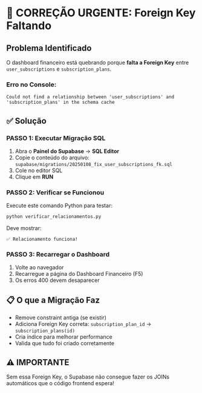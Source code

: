 # 🚨 CORREÇÃO URGENTE: Foreign Key Faltando

## Problema Identificado
O dashboard financeiro está quebrando porque **falta a Foreign Key** entre `user_subscriptions` e `subscription_plans`.

### Erro no Console:
```
Could not find a relationship between 'user_subscriptions' and 'subscription_plans' in the schema cache
```

## ✅ Solução

### PASSO 1: Executar Migração SQL
1. Abra o **Painel do Supabase** → **SQL Editor**
2. Copie o conteúdo do arquivo: `supabase/migrations/20250108_fix_user_subscriptions_fk.sql`
3. Cole no editor SQL
4. Clique em **RUN**

### PASSO 2: Verificar se Funcionou
Execute este comando Python para testar:
```bash
python verificar_relacionamentos.py
```

Deve mostrar:
```
✅ Relacionamento funciona!
```

### PASSO 3: Recarregar o Dashboard
1. Volte ao navegador
2. Recarregue a página do Dashboard Financeiro (F5)
3. Os erros 400 devem desaparecer

## 📋 O que a Migração Faz
- Remove constraint antiga (se existir)
- Adiciona Foreign Key correta: `subscription_plan_id` → `subscription_plans(id)`
- Cria índice para melhorar performance
- Valida que tudo foi criado corretamente

## ⚠️ IMPORTANTE
Sem essa Foreign Key, o Supabase não consegue fazer os JOINs automáticos que o código frontend espera!
